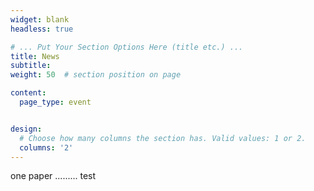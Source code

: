 ```yaml
---
widget: blank
headless: true

# ... Put Your Section Options Here (title etc.) ...
title: News
subtitle:
weight: 50  # section position on page

content:
  page_type: event


design:
  # Choose how many columns the section has. Valid values: 1 or 2.
  columns: '2'
---
```


one paper ......... test
